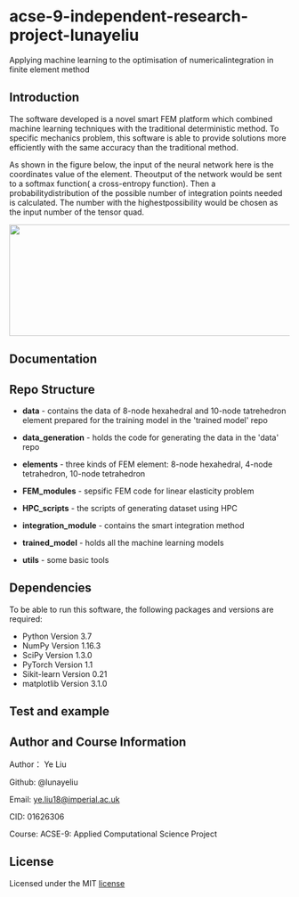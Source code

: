# acse-9-independent-research-project-lunayeliu
Applying machine learning to the optimisation of numericalintegration in finite element method

## Introduction
The software developed is a novel smart FEM platform which combined machine learning techniques with the traditional deterministic method. To specific mechanics problem, this software is able to provide solutions more efficiently with the same accuracy than the traditional method.

As shown in the figure below, the input of the neural network here is the coordinates value of the element.  Theoutput of the network would be sent to a softmax function( a cross-entropy function).  Then a probabilitydistribution of the possible number of integration points needed is calculated.  The number with the highestpossibility would be chosen as the input number of the tensor quad.


<p align="center">
  <img src="https://user-images.githubusercontent.com/43916396/63956539-86563f00-ca7e-11e9-867b-c98984a7f9e7.png" width="520" height="200"><br>
</p>

## Documentation

## Repo Structure
* __data__		- contains the data of 8-node hexahedral and 10-node tatrehedron element prepared for the training model in the 'trained model' repo
 
* __data_generation__ - holds the code for generating the data in the 'data' repo

* __elements__ - three kinds of FEM element: 8-node hexahedral, 4-node tetrahedron, 10-node tetrahedron 
 
* __FEM_modules__ - sepsific FEM code for linear elasticity problem
  
* __HPC_scripts__ - the scripts of generating dataset using HPC
  
* __integration_module__ - contains the smart integration method

* __trained_model__  - holds all the machine learning models

* __utils__ - some basic tools 

## Dependencies
To be able to run this software, the following packages and versions are required:

 - Python Version 3.7
 - NumPy Version 1.16.3
 - SciPy Version 1.3.0
 - PyTorch Version 1.1
 - Sikit-learn Version 0.21
 - matplotlib Version 3.1.0

## Test and example


## Author and Course Information

Author： Ye Liu

Github: @lunayeliu

Email: ye.liu18@imperial.ac.uk

CID: 01626306

Course: ACSE-9: Applied Computational Science Project

## License

Licensed under the MIT [license](https://github.com/msc-acse/acse-9-independent-research-project-lunayeliu/blob/master/LICENSE)
